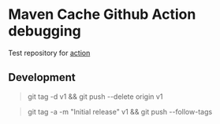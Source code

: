 # Maven Cache Github Action debugging
Test repository for [action](https://github.com/skjolber/maven-cache-github-action)

## Development

> git tag -d v1 && git push --delete origin v1

> git tag -a -m "Initial release" v1 && git push --follow-tags


